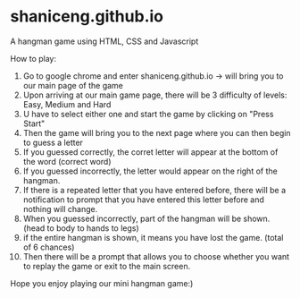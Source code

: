 # shaniceng.github.io
A hangman game using HTML, CSS and Javascript

How to play:
1) Go to google chrome and enter shaniceng.github.io -> will bring you to our main page of the game
2) Upon arriving at our main game page, there will be 3 difficulty of levels: Easy, Medium and Hard
3) U have to select either one and start the game by clicking on "Press Start"
4) Then the game will bring you to the next page where you can then begin to guess a letter
5) If you guessed correctly, the corret letter will appear at the bottom of the word (correct word)
6) If you guessed incorrectly, the letter would appear on the right of the hangman.
7) If there is a repeated letter that you have entered before, there will be a notification to prompt that you have entered this letter before and nothing will change.
8) When you guessed incorrectly, part of the hangman will be shown. (head to body to hands to legs)
9) if the entire hangman is shown, it means you have lost the game. (total of 6 chances)
10) Then there will be a prompt that allows you to choose whether you want to replay the game or exit to the main screen.

Hope you enjoy playing our mini hangman game:) 
